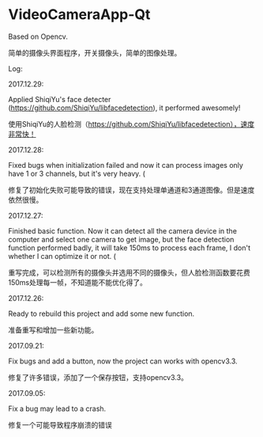 # VideoCameraApp-Qt

Based on Opencv.

简单的摄像头界面程序，开关摄像头，简单的图像处理。

Log:

2017.12.29:     

Applied ShiqiYu's face detecter (https://github.com/ShiqiYu/libfacedetection), it performed awesomely!       

使用ShiqiYu的人脸检测（https://github.com/ShiqiYu/libfacedetection），速度非常快！      

2017.12.28:

Fixed bugs when initialization failed and now it can process images only have 1 or 3 channels, but it's very heavy. (            

修复了初始化失败可能导致的错误，现在支持处理单通道和3通道图像。但是速度依然很慢。       

2017.12.27:     

Finished basic function. Now it can detect all the camera device in the computer and select one camera to get image, but the face detection function performed badly, it will take 150ms to process each frame, I don't whether I can optimize it or not.  (            

重写完成，可以检测所有的摄像头并选用不同的摄像头，但人脸检测函数要花费150ms处理每一帧，不知道能不能优化得了。      

2017.12.26:     

Ready to rebuild this project and add some new function.       

准备重写和增加一些新功能。     

2017.09.21:     
 
Fix bugs and add a button, now the project can works with opencv3.3.           

修复了许多错误，添加了一个保存按钮，支持opencv3.3。               


2017.09.05:      

Fix a bug may lead to a crash.          

修复一个可能导致程序崩溃的错误              

